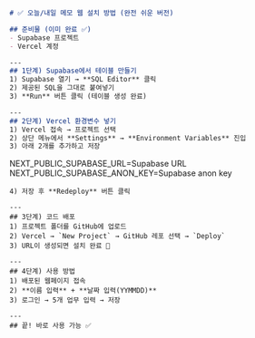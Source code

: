 ```md
# ✅ 오늘/내일 메모 웹 설치 방법 (완전 쉬운 버전)

## 준비물 (이미 완료 ✅)
- Supabase 프로젝트
- Vercel 계정

---
## 1단계) Supabase에서 테이블 만들기
1) Supabase 열기 → **SQL Editor** 클릭
2) 제공된 SQL을 그대로 붙여넣기
3) **Run** 버튼 클릭 (테이블 생성 완료)

---
## 2단계) Vercel 환경변수 넣기
1) Vercel 접속 → 프로젝트 선택
2) 상단 메뉴에서 **Settings** → **Environment Variables** 진입
3) 아래 2개를 추가하고 저장
```
NEXT_PUBLIC_SUPABASE_URL=Supabase URL
NEXT_PUBLIC_SUPABASE_ANON_KEY=Supabase anon key
```
4) 저장 후 **Redeploy** 버튼 클릭

---
## 3단계) 코드 배포
1) 프로젝트 폴더를 GitHub에 업로드
2) Vercel → `New Project` → GitHub 레포 선택 → `Deploy`
3) URL이 생성되면 설치 완료 🎉

---
## 4단계) 사용 방법
1) 배포된 웹페이지 접속
2) **이름 입력** + **날짜 입력(YYMMDD)**
3) 로그인 → 5개 업무 입력 → 저장

---
## 끝! 바로 사용 가능 ✅
```
